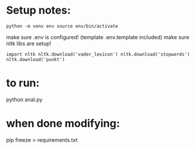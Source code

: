 # Setup notes:
`
python -m venv env
source env/bin/activate
`

make sure .env is configured! (template .env.template included)
make sure nltk libs are setup!

`
import nltk
nltk.download('vader_lexicon')
nltk.download('stopwords')
nltk.download('punkt')
`

# to run:
python anal.py

# when done modifying:
pip freeze > requirements.txt